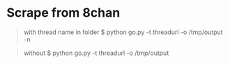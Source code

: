 # Scrape from 8chan

> with thread name in folder
$ python go.py -t threadurl -o /tmp/output -n

> without
$ python go.py -t threadurl -o /tmp/output
